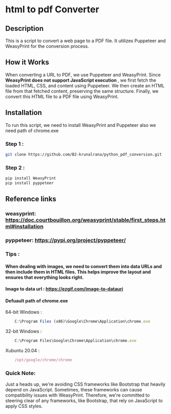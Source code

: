 # html to pdf Converter 


## Description

This is a script to convert a web page  to a PDF file. It utilizes Puppeteer and WeasyPrint for the conversion process.

## How it Works

When converting a URL to PDF, we use Puppeteer and WeasyPrint. Since <strong> WeasyPrint does not support JavaScript execution </strong>, we first fetch the loaded HTML, CSS, and content using Puppeteer. We then create an HTML file from that fetched content, preserving the same structure. Finally, we convert this HTML file to a PDF file using WeasyPrint.

## Installation

To run this script, we need to install WeasyPrint and Puppeteer also we need path of chrome.exe

### Step 1 : 
```bash or cmd 
git clone https://github.com/B2-krunalrana/python_pdf_conversion.git

```
### Step 2 : 
```bash or cmd 
pip install WeasyPrint
pip install pyppeteer
```

## Reference links

### weasyprint:  https://doc.courtbouillon.org/weasyprint/stable/first_steps.html#installation
### pyppeteer:  https://pypi.org/project/pyppeteer/

### Tips : 

#### When dealing with images, we need to convert them into data URLs and then include them in HTML files. This helps improve the layout and ensures that everything looks right.
#### Image to data url : https://ezgif.com/image-to-datauri 

#### Defuault path of chrome.exe 
64-bit Windows :
```javascript 64-bit Windows
    C:\Program Files (x86)\Google\Chrome\Application\chrome.exe
```
32-bit Windows : 
```javascript 32-bit Windows
    C:\Program Files\Google\Chrome\Application\chrome.exe
```
Xubuntu 20.04 :
```javascript Xubuntu 20.04
    /opt/google/chrome/chrome
```

### Quick Note:

Just a heads up, we're avoiding CSS frameworks like Bootstrap that heavily depend on JavaScript. Sometimes, these frameworks can cause compatibility issues with WeasyPrint. Therefore, we're committed to steering clear of any frameworks, like Bootstrap, that rely on JavaScript to apply CSS styles.

